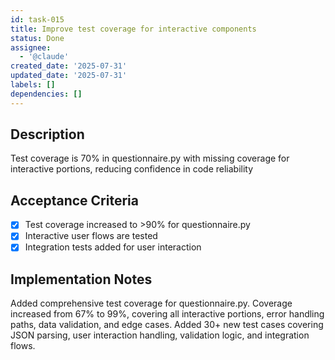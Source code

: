 ```yaml
---
id: task-015
title: Improve test coverage for interactive components
status: Done
assignee:
  - '@claude'
created_date: '2025-07-31'
updated_date: '2025-07-31'
labels: []
dependencies: []
---
```


## Description

Test coverage is 70% in questionnaire.py with missing coverage for interactive portions, reducing confidence in code reliability

## Acceptance Criteria

- [x] Test coverage increased to >90% for questionnaire.py
- [x] Interactive user flows are tested
- [x] Integration tests added for user interaction

## Implementation Notes

Added comprehensive test coverage for questionnaire.py. Coverage increased from 67% to 99%, covering all interactive portions, error handling paths, data validation, and edge cases. Added 30+ new test cases covering JSON parsing, user interaction handling, validation logic, and integration flows.
